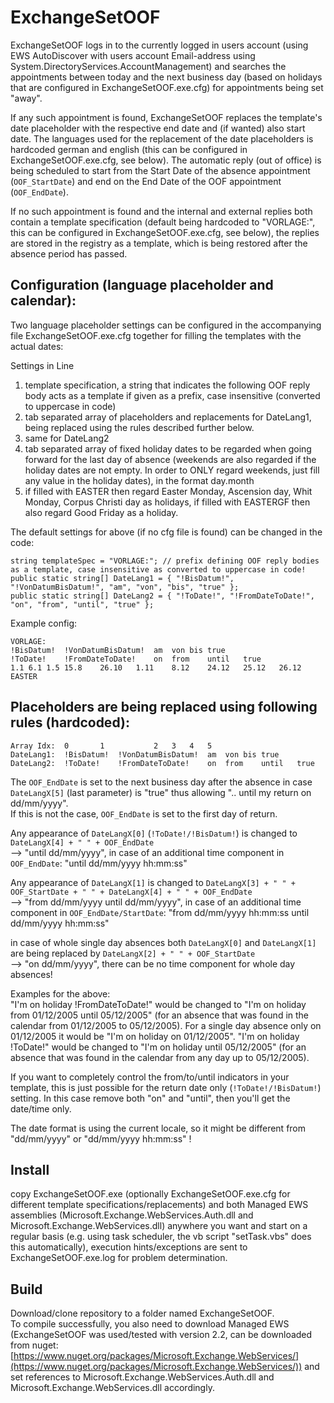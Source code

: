 # ExchangeSetOOF

ExchangeSetOOF logs in to the currently logged in users account (using EWS AutoDiscover with users account Email-address using System.DirectoryServices.AccountManagement)
and searches the appointments between today and the next business day (based on holidays that are configured in ExchangeSetOOF.exe.cfg) for appointments being set "away".

If any such appointment is found, ExchangeSetOOF replaces the template's date placeholder with the respective end date and (if wanted) also start date.
The languages used for the replacement of the date placeholders is hardcoded german and english (this can be configured in ExchangeSetOOF.exe.cfg, see below).
The automatic reply (out of office) is being scheduled to start from the Start Date of the absence appointment (`OOF_StartDate`) and end on the End Date of the OOF appointment (`OOF_EndDate`).

If no such appointment is found and the internal and external replies both contain a template specification (default being hardcoded to "VORLAGE:", this can be configured in ExchangeSetOOF.exe.cfg, see below),
the replies are stored in the registry as a template, which is being restored after the absence period has passed.

## Configuration (language placeholder and calendar):
Two language placeholder settings can be configured in the accompanying file ExchangeSetOOF.exe.cfg together for filling the templates with the actual dates:  

Settings in Line
1. template specification, a string that indicates the following OOF reply body acts as a template if given as a prefix, case insensitive (converted to uppercase in code)  
2. tab separated array of placeholders and replacements for DateLang1, being replaced using the rules described further below.  
3. same for DateLang2  
4. tab separated array of fixed holiday dates to be regarded when going forward for the last day of absence (weekends are also regarded if the holiday dates are not empty. In order to ONLY regard weekends, just fill any value in the holiday dates), in the format day.month  
5. if filled with EASTER then regard Easter Monday, Ascension day, Whit Monday, Corpus Christi day as holidays, if filled with EASTERGF then also regard Good Friday as a holiday.  

The default settings for above (if no cfg file is found) can be changed in the code:

```VB
string templateSpec = "VORLAGE:"; // prefix defining OOF reply bodies as a template, case insensitive as converted to uppercase in code!  
public static string[] DateLang1 = { "!BisDatum!", "!VonDatumBisDatum!", "am", "von", "bis", "true" };  
public static string[] DateLang2 = { "!ToDate!", "!FromDateToDate!", "on", "from", "until", "true" };  
```

Example config:
```VB
VORLAGE:
!BisDatum!	!VonDatumBisDatum!	am	von	bis	true
!ToDate!	!FromDateToDate!	on	from	until	true
1.1	6.1	1.5	15.8	26.10	1.11	8.12	24.12	25.12	26.12
EASTER
```

## Placeholders are being replaced using following rules (hardcoded):
```VB
Array Idx:	0		1			2	3	4	5
DateLang1:	!BisDatum!	!VonDatumBisDatum!	am	von	bis	true
DateLang2:	!ToDate!	!FromDateToDate!	on	from	until	true
```

The `OOF_EndDate` is set to the next business day after the absence in case `DateLangX[5]` (last parameter) is "true" thus allowing ".. until my return on dd/mm/yyyy".  
If this is not the case, `OOF_EndDate` is set to the first day of return.  

Any appearance of `DateLangX[0]` (`!ToDate!/!BisDatum!`) is changed to `DateLangX[4] + " " + OOF_EndDate`  
--> "until dd/mm/yyyy", in case of an additional time component in `OOF_EndDate`: "until dd/mm/yyyy hh:mm:ss"   

Any appearance of `DateLangX[1]` is changed to `DateLangX[3] + " " + OOF_StartDate + " " + DateLangX[4] + " " + OOF_EndDate`  
--> "from dd/mm/yyyy until dd/mm/yyyy", in case of an additional time component in `OOF_EndDate/StartDate`: "from dd/mm/yyyy hh:mm:ss until dd/mm/yyyy hh:mm:ss"  

in case of whole single day absences both `DateLangX[0]` and `DateLangX[1]` are being replaced by `DateLangX[2] + " " + OOF_StartDate`  
--> "on dd/mm/yyyy", there can be no time component for whole day absences!  

Examples for the above:  
"I'm on holiday !FromDateToDate!" would be changed to "I'm on holiday from 01/12/2005 until 05/12/2005" (for an absence that was found in the calendar from 01/12/2005 to 05/12/2005).
For a single day absence only on 01/12/2005 it would be "I'm on holiday on 01/12/2005".
"I'm on holiday !ToDate!" would be changed to "I'm on holiday until 05/12/2005" (for an absence that was found in the calendar from any day up to 05/12/2005).

If you want to completely control the from/to/until indicators in your template, this is just possible for the return date only (`!ToDate!/!BisDatum!`) setting. In this case remove both "on" and "until", then you'll get the date/time only.

The date format is using the current locale, so it might be different from "dd/mm/yyyy" or "dd/mm/yyyy hh:mm:ss" !

## Install
copy ExchangeSetOOF.exe (optionally ExchangeSetOOF.exe.cfg for different template specifications/replacements) and both Managed EWS assemblies (Microsoft.Exchange.WebServices.Auth.dll
and Microsoft.Exchange.WebServices.dll) anywhere you want and start on a regular basis (e.g. using task scheduler, the vb script "setTask.vbs" does this automatically), execution hints/exceptions are sent to ExchangeSetOOF.exe.log for problem determination.

## Build
Download/clone repository to a folder named ExchangeSetOOF.  
To compile successfully, you also need to download Managed EWS (ExchangeSetOOF was used/tested with version 2.2, can be downloaded from nuget: [https://www.nuget.org/packages/Microsoft.Exchange.WebServices/](https://www.nuget.org/packages/Microsoft.Exchange.WebServices/)) and set references to Microsoft.Exchange.WebServices.Auth.dll
and Microsoft.Exchange.WebServices.dll accordingly.